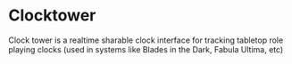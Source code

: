 # Clocktower

Clock tower is a realtime sharable clock interface for tracking tabletop role playing clocks (used in systems like Blades in the Dark, Fabula Ultima, etc)
